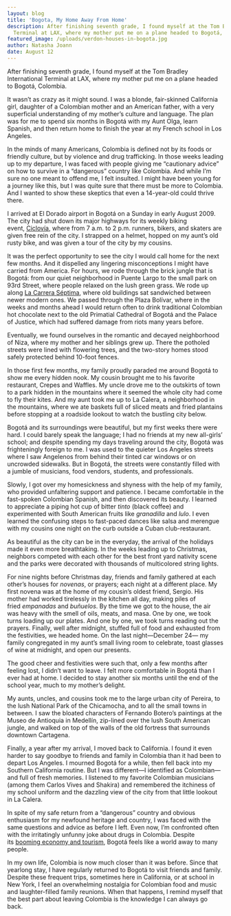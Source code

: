 ```yaml
---
layout: blog
title: 'Bogota, My Home Away From Home'
description: After finishing seventh grade, I found myself at the Tom Bradley International
  Terminal at LAX, where my mother put me on a plane headed to Bogotá, Colombia.
featured_image: /uploads/verdon-houses-in-bogota.jpg
author: Natasha Joann
date: August 12
---
```


After finishing seventh grade, I found myself at the Tom Bradley International Terminal at LAX, where my mother put me on a plane headed to Bogot&aacute;, Colombia.

It wasn’t as crazy as it might sound. I was a blonde, fair-skinned California girl, daughter of a Colombian mother and an American father, with a very superficial understanding of my mother’s culture and language. The plan was for me to spend six months in Bogot&aacute; with my Aunt Olga, learn Spanish, and then return home to finish the year at my French school in Los Angeles.

In the minds of many Americans, Colombia is defined not by its foods or friendly culture, but by violence and drug trafficking. In those weeks leading up to my departure, I was faced with people giving me “cautionary advice” on how to survive in a “dangerous” country like Colombia. And while I’m sure no one meant to offend me, I felt insulted. I might have been young for a journey like this, but I was quite sure that there must be more to Colombia. And I wanted to show these skeptics that even a 14-year-old could thrive there.

I arrived at El Dorado airport in Bogot&aacute; on a Sunday in early August 2009. The city had shut down its major highways for its weekly biking event,&nbsp;[Ciclov&iacute;a](https://en.wikipedia.org/wiki/Ciclov%C3%Ada), where from 7 a.m. to 2 p.m. runners, bikers, and skaters are given free rein of the city. I strapped on a helmet, hopped on my aunt’s old rusty bike, and was given a tour of the city by my cousins.

It was the perfect opportunity to see the city I would call home for the next few months. And it dispelled any lingering misconceptions I might have carried from America. For hours, we rode through the brick jungle that is Bogot&aacute;: from our quiet neighborhood in Puente Largo to the small park on 93rd Street, where people relaxed on the lush green grass. We rode up along&nbsp;[La Carrera S&eacute;ptima](https://en.wikipedia.org/wiki/Carrera_S%C3%A9ptima_&#40;Bogot%C3%A1&#41;), where old buildings sat sandwiched between newer modern ones. We passed through the Plaza Bol&iacute;var, where in the weeks and months ahead I would return often to drink traditional Colombian hot chocolate next to the old Primatial Cathedral of Bogot&aacute; and the Palace of Justice, which had suffered damage from riots many years before.

Eventually, we found ourselves in the romantic and decayed neighborhood of Niza, where my mother and her siblings grew up. There the potholed streets were lined with flowering trees, and the two-story homes stood safely protected behind 10-foot fences.

In those first few months, my family proudly paraded me around Bogot&aacute; to show me every hidden nook. My cousin brought me to his favorite restaurant, Crepes and Waffles. My uncle drove me to the outskirts of town to a park hidden in the mountains where it seemed the whole city had come to fly their kites. And my aunt took me up to La Calera, a neighborhood in the mountains, where we ate baskets full of sliced meats and fried plantains before stopping at a roadside lookout to watch the bustling city below.

Bogot&aacute; and its surroundings were beautiful, but my first weeks there were hard. I could barely speak the language; I had no friends at my new all-girls’ school; and despite spending my days traveling around the city, Bogot&aacute; was frighteningly foreign to me. I was used to the quieter Los Angeles streets where I saw Angelenos from behind their tinted car windows or on uncrowded sidewalks. But in Bogot&aacute;, the streets were constantly filled with a jumble of musicians, food vendors, students, and professionals.

Slowly, I got over my homesickness and shyness with the help of my family, who provided unfaltering support and patience. I became comfortable in the fast-spoken Colombian Spanish, and then discovered its beauty. I learned to appreciate a piping hot cup of bitter&nbsp;*tinto*&nbsp;(black coffee) and experimented with South American fruits like&nbsp;*granadilla*&nbsp;and&nbsp;*lulo*. I even learned the confusing steps to fast-paced dances like salsa and merengue with my cousins one night on the curb outside a Cuban club-restaurant.

As beautiful as the city can be in the everyday, the arrival of the holidays made it even more breathtaking. In the weeks leading up to Christmas, neighbors competed with each other for the best front yard nativity scene and the parks were decorated with thousands of multicolored string lights.

For nine nights before Christmas day, friends and family gathered at each other’s houses for&nbsp;*novenas*, or prayers; each night at a different place. My first novena was at the home of my cousin’s oldest friend, Sergio. His mother had worked tirelessly in the kitchen all day, making piles of fried&nbsp;*empanadas*&nbsp;and&nbsp;*bu&ntilde;uelos*. By the time we got to the house, the air was heavy with the smell of oils, meats, and masa. One by one, we took turns loading up our plates. And one by one, we took turns reading out the prayers. Finally, well after midnight, stuffed full of food and exhausted from the festivities, we headed home. On the last night—December 24— my family congregated in my aunt’s small living room to celebrate, toast glasses of wine at midnight, and open our presents.

The good cheer and festivities were such that, only a few months after feeling lost, I didn’t want to leave. I felt more comfortable in Bogot&aacute; than I ever had at home. I decided to stay another six months until the end of the school year, much to my mother’s delight.

My aunts, uncles, and cousins took me to the large urban city of Pereira, to the lush National Park of the Chicamocha, and to all the small towns in between. I saw the bloated characters of Fernando Botero’s paintings at the Museo de Antioquia in Medell&iacute;n, zip-lined over the lush South American jungle, and walked on top of the walls of the old fortress that surrounds downtown Cartagena.

Finally, a year after my arrival, I moved back to California. I found it even harder to say goodbye to friends and family in Colombia than it had been to depart Los Angeles. I mourned Bogot&aacute; for a while, then fell back into my Southern California routine. But I was different—I identified as Colombian—and full of fresh memories. I listened to my favorite Colombian musicians (among them Carlos Vives and Shakira) and remembered the itchiness of my school uniform and the dazzling view of the city from that little lookout in La Calera.

In spite of my safe return from a “dangerous” country and obvious enthusiasm for my newfound heritage and country, I was faced with the same questions and advice as before I left. Even now, I’m confronted often with the irritatingly unfunny joke about drugs in Colombia. Despite its&nbsp;[booming economy and tourism](http://www.nytimes.com/2015/03/20/greathomesanddestinations/a-dynamic-bogota-attracts-foreign-buyers-and-businesses.html?_r=0), Bogot&aacute; feels like a world away to many people.

In my own life, Colombia is now much closer than it was before. Since that yearlong stay, I have regularly returned to Bogot&aacute; to visit friends and family. Despite these frequent trips, sometimes here in California, or at school in New York, I feel an overwhelming nostalgia for Colombian food and music and laughter-filled family reunions. When that happens, I remind myself that the best part about leaving Colombia is the knowledge I can always go back.
